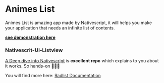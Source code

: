 # Animes List

Animes List is amazing app made by Nativescript, it will helps you make your application that needs an infinite list of contents.

[**see demonstration here**](https://play.nativescript.org/?template=play-tsc&id=w3pena&v=11)

### Nativescrit-Ui-Listview

[A Deep dive into Nativescript](https://www.nativescript.org/blog/a-deep-dive-into-telerik-ui-for-nativescripts-listview) is **excellent repo** which explains to you about it works. So hands-on 💪💪💪

You will find more here: [Radlist Documentation](https://docs.telerik.com/devtools/nativescript-ui/Controls/NativeScript/ListView/overview)


